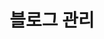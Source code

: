 ---
 title: "블로그 관리"
 layout: category
 permalink: /categories/blog/
 author_profile: true
 taxonomy: blog
---